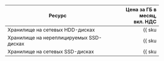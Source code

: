 | Ресурс        | Цена за ГБ в месяц,<br>вкл. НДС |
|---------------|-----------------------------:|
| Хранилище на сетевых HDD-дисках | {{ sku|KZT|yt.storage.hdd.v1|month|string }} |
| Хранилище на нереплицируемых SSD-дисках | {{ sku|KZT|yt.storage.ssd-nonreplicated.v1|month|string }} |
| Хранилище на сетевых SSD-дисках  | {{ sku|KZT|yt.storage.ssd.v1|month|string }} |
